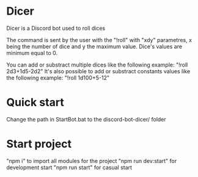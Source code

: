 # Dicer
Dicer is a Discord bot used to roll dices

The command is sent by the user with the "!roll" with "xdy" parametres, x being the number of dice and y the maximum value.
Dice's values are minimum equal to 0.

You can add or substract multiple dices like the following example: "!roll 2d3+1d5-2d2"
It's also possible to add or substract constants values like the following example: "!roll 1d100+5-12"

# Quick start
Change the path in StartBot.bat to the discord-bot-dicer/ folder

# Start project
"npm i" to import all modules for the project
"npm run dev:start" for development start
"npm run start" for casual start